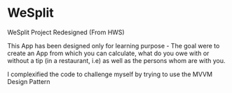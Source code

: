 # WeSplit
WeSplit Project Redesigned (From HWS)

This App has been designed only for learning purpose - The goal were to create an App from which you can calculate, what do you owe with or without a tip (in a restaurant, i.e) as well as the persons whom are with you.

I complexified the code to challenge myself by trying to use the MVVM Design Pattern

